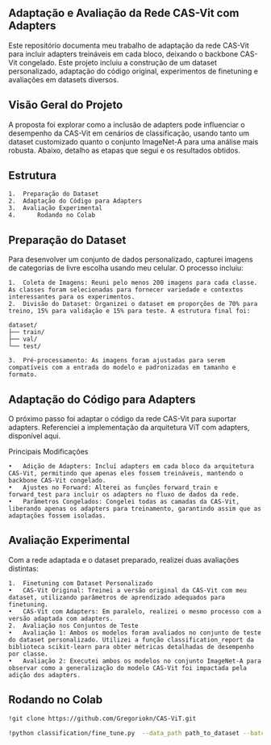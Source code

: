 ## Adaptação e Avaliação da Rede CAS-Vit com Adapters

Este repositório documenta meu trabalho de adaptação da rede CAS-Vit para incluir adapters treináveis em cada bloco, deixando o backbone CAS-Vit congelado. Este projeto incluiu a construção de um dataset personalizado, adaptação do código original, experimentos de finetuning e avaliações em datasets diversos.

## Visão Geral do Projeto

A proposta foi explorar como a inclusão de adapters pode influenciar o desempenho da CAS-Vit em cenários de classificação, usando tanto um dataset customizado quanto o conjunto ImageNet-A para uma análise mais robusta. Abaixo, detalho as etapas que segui e os resultados obtidos.

## Estrutura

	1.	Preparação do Dataset
	2.	Adaptação do Código para Adapters
	3.	Avaliação Experimental
    4.  	Rodando no Colab

## Preparação do Dataset

Para desenvolver um conjunto de dados personalizado, capturei imagens de categorias de livre escolha usando meu celular. O processo incluiu:

	1.	Coleta de Imagens: Reuni pelo menos 200 imagens para cada classe. As classes foram selecionadas para fornecer variedade e contextos interessantes para os experimentos.
	2.	Divisão do Dataset: Organizei o dataset em proporções de 70% para treino, 15% para validação e 15% para teste. A estrutura final foi:

    dataset/
    ├── train/
    ├── val/
    └── test/

    3.	Pré-processamento: As imagens foram ajustadas para serem compatíveis com a entrada do modelo e padronizadas em tamanho e formato.

## Adaptação do Código para Adapters

O próximo passo foi adaptar o código da rede CAS-Vit para suportar adapters. Referenciei a implementação da arquitetura ViT com adapters, disponível aqui.

Principais Modificações

	•	Adição de Adapters: Incluí adapters em cada bloco da arquitetura CAS-Vit, permitindo que apenas eles fossem treináveis, mantendo o backbone CAS-Vit congelado.
	•	Ajustes no Forward: Alterei as funções forward_train e forward_test para incluir os adapters no fluxo de dados da rede.
	•	Parâmetros Congelados: Congelei todas as camadas da CAS-Vit, liberando apenas os adapters para treinamento, garantindo assim que as adaptações fossem isoladas.

## Avaliação Experimental

Com a rede adaptada e o dataset preparado, realizei duas avaliações distintas:

	1.	Finetuning com Dataset Personalizado
	•	CAS-Vit Original: Treinei a versão original da CAS-Vit com meu dataset, utilizando parâmetros de aprendizado adequados para finetuning.
	•	CAS-Vit com Adapters: Em paralelo, realizei o mesmo processo com a versão adaptada com adapters.
	2.	Avaliação nos Conjuntos de Teste
	•	Avaliação 1: Ambos os modelos foram avaliados no conjunto de teste do dataset personalizado. Utilizei a função classification_report da biblioteca scikit-learn para obter métricas detalhadas de desempenho por classe.
	•	Avaliação 2: Executei ambos os modelos no conjunto ImageNet-A para observar como a generalização do modelo CAS-Vit foi impactada pela adição dos adapters.


## Rodando no Colab
```bash
!git clone https://github.com/Gregoriokn/CAS-ViT.git
```
```bash
!python classification/fine_tune.py  --data_path path_to_dataset --batch_size 32 --input_size 384 --finetune path_to_weights --lr 5e-5 --nb_classes n_classes  --model Name_model --device mps --adapters
```
